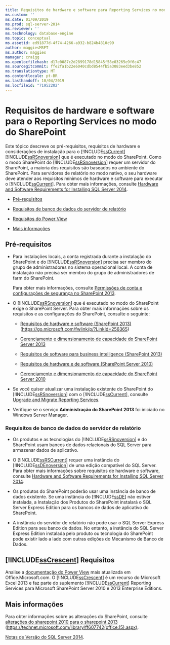 ```yaml
---
title: Requisitos de hardware e software para Reporting Services no modo do SharePoint | Microsoft Docs
ms.custom: ''
ms.date: 01/09/2019
ms.prod: sql-server-2014
ms.reviewer: ''
ms.technology: database-engine
ms.topic: conceptual
ms.assetid: ed91877d-4f74-4266-a932-b824b4810c99
author: maggiesMSFT
ms.author: maggies
manager: craigg
ms.openlocfilehash: d17e0087c2d2899178d15845f58e03265e9f6c47
ms.sourcegitcommit: ffe2fa1b22e6040cdbd8544fb5a3083eed3be852
ms.translationtype: MT
ms.contentlocale: pt-BR
ms.lasthandoff: 10/04/2019
ms.locfileid: "71952202"
---
```

# <a name="hardware-and-software-requirements-for-reporting-services-in-sharepoint-mode"></a>Requisitos de hardware e software para o Reporting Services no modo do SharePoint

  Este tópico descreve os pré-requisitos, requisitos de hardware e considerações de instalação para o [!INCLUDE[ssCurrent](../../includes/sscurrent-md.md)] [!INCLUDE[ssRSnoversion](../../includes/ssrsnoversion-md.md)] que é executado no modo do SharePoint. Como o modo SharePoint do [!INCLUDE[ssRSnoversion](../../includes/ssrsnoversion-md.md)] requer um servidor do SharePoint, a maioria dos requisitos são baseados no ambiente do SharePoint. Para servidores de relatório no modo nativo, o seu hardware deve atender aos requisitos mínimos de hardware e software para executar o [!INCLUDE[ssCurrent](../../includes/sscurrent-md.md)]. Para obter mais informações, consulte [Hardware and Software Requirements for Installing SQL Server 2014](hardware-and-software-requirements-for-installing-sql-server.md).  
  
-   [Pré-requisitos](#bkmk_prereq)  
  
-   [Requisitos de banco de dados do servidor de relatório](#bkmk_report_server_database)  
  
-   [Requisitos do Power View](#bkmk_powerview)  
  
-   [Mais informações](#bkmk_more_information)  
  
##  <a name="bkmk_prereq"></a> Pré-requisitos  
  
-   Para instalações locais, a conta registrada durante a instalação do SharePoint e do [!INCLUDE[ssRSnoversion](../../includes/ssrsnoversion-md.md)] precisa ser membro do grupo de administradores no sistema operacional local. A conta de instalação não precisa ser membro do grupo de administradores de farm do SharePoint.  
  
     Para obter mais informações, consulte [Permissões de conta e configurações de segurança no SharePoint 2013](https://technet.microsoft.com/library/cc678863.aspx).  
  
-   O [!INCLUDE[ssRSnoversion](../../includes/ssrsnoversion-md.md)] que é executado no modo do SharePoint exige o SharePoint Server. Para obter mais informações sobre os requisitos e as configurações do SharePoint, consulte o seguinte:  
  
    -   [Requisitos de hardware e software (SharePoint 2013)](https://go.microsoft.com/fwlink/p/?LinkId=256365) (https://go.microsoft.com/fwlink/p/?LinkId=256365)  
  
    -   [Gerenciamento e dimensionamento de capacidade do SharePoint Server 2013](https://technet.microsoft.com/library/cc261700.aspx)  
  
    -   [Requisitos de software para business intelligence (SharePoint 2013)](https://go.microsoft.com/fwlink/p/?LinkId=256367)  
  
    -   [Requisitos de hardware e de software (SharePoint Server 2010)](https://technet.microsoft.com/library/cc262485\(v=office.14\))  
  
    -   [Gerenciamento e dimensionamento de capacidade do SharePoint Server 2010](https://technet.microsoft.com/library/cc261700.aspx\(v=office.14\))  
  
-   Se você quiser atualizar uma instalação existente do SharePoint do [!INCLUDE[ssRSnoversion](../../includes/ssrsnoversion-md.md)] com o [!INCLUDE[ssCurrent](../../includes/sscurrent-md.md)], consulte [Upgrade and Migrate Reporting Services](../../reporting-services/install-windows/upgrade-and-migrate-reporting-services.md).  
  
-   Verifique se o serviço **Administração do SharePoint 2013** foi iniciado no Windows Server Manager.  
  
###  <a name="bkmk_report_server_database"></a> Requisitos de banco de dados do servidor de relatório  
  
-   Os produtos e as tecnologias do [!INCLUDE[ssRSnoversion](../../includes/ssrsnoversion-md.md)] e do SharePoint usam bancos de dados relacionais do SQL Server para armazenar dados de aplicativo.  
  
-   O [!INCLUDE[ssRSCurrent](../../includes/ssrscurrent-md.md)] requer uma instância do [!INCLUDE[ssDEnoversion](../../includes/ssdenoversion-md.md)] de uma edição compatível do SQL Server. Para obter mais informações sobre requisitos de hardware e software, consulte [Hardware and Software Requirements for Installing SQL Server 2014](hardware-and-software-requirements-for-installing-sql-server.md).  
  
-   Os produtos do SharePoint poderão usar uma instância de banco de dados existente. Se uma instância do [!INCLUDE[ssDE](../../includes/ssde-md.md)] não estiver instalada, a Instalação dos Produtos do SharePoint instalará o SQL Server Express Edition para os bancos de dados de aplicativo do SharePoint.  
  
-   A instância do servidor de relatório não pode usar o SQL Server Express Edition para seu banco de dados. No entanto, a instância do SQL Server Express Edition instalada pelo produto ou tecnologia do SharePoint pode existir lado a lado com outras edições do Mecanismo de Banco de Dados.  
  
##  <a name="bkmk_powerview"></a> [!INCLUDE[ssCrescent](../../includes/sscrescent-md.md)] Requisitos

 Analise a [documentação do Power View](http://office.microsoft.com/excel-help/power-view-explore-visualize-and-present-your-data-HA102835634.aspx) mais atualizada em Office.Microsoft.com. O [!INCLUDE[ssCrescent](../../includes/sscrescent-md.md)] é um recurso do Microsoft Excel 2013 e faz parte do suplemento [!INCLUDE[ssCurrent](../../includes/sscurrent-md.md)] Reporting Services para Microsoft SharePoint Server 2010 e 2013 Enterprise Editions.  
  
##  <a name="bkmk_more_information"></a> Mais informações

 Para obter informações sobre as alterações do SharePoint, consulte [alterações do sharepoint 2010 para o sharepoint 2013](https://technet.microsoft.com/library/ff607742\(office.15\).aspx) (https://technet.microsoft.com/library/ff607742(office.15).aspx).  
  
 [Notas de Versão do SQL Server 2014](https://go.microsoft.com/fwlink/?LinkID=296445).  
  
  
